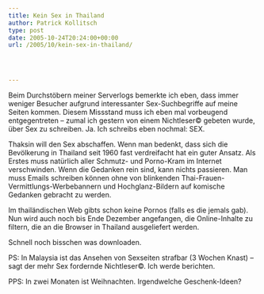 ```yaml
---
title: Kein Sex in Thailand
author: Patrick Kollitsch
type: post
date: 2005-10-24T20:24:00+00:00
url: /2005/10/kein-sex-in-thailand/




---
```

Beim Durchst&ouml;bern meiner Serverlogs bemerkte ich eben, dass immer weniger Besucher aufgrund interessanter Sex-Suchbegriffe auf meine Seiten kommen. Diesem Missstand muss ich eben mal vorbeugend entgegentreten &#8211; zumal ich gestern von einem Nichtleser&copy; gebeten wurde, &uuml;ber Sex zu schreiben. Ja. Ich schreibs eben nochmal: SEX.

Thaksin will den Sex abschaffen. Wenn man bedenkt, dass sich die Bev&ouml;lkerung in Thailand seit 1960 fast verdreifacht hat ein guter Ansatz. Als Erstes muss nat&uuml;rlich aller Schmutz- und Porno-Kram im Internet verschwinden. Wenn die Gedanken rein sind, kann nichts passieren. Man muss Emails schreiben k&ouml;nnen ohne von blinkenden Thai-Frauen-Vermittlungs-Werbebannern und Hochglanz-Bildern auf komische Gedanken gebracht zu werden. 

Im thail&auml;ndischen Web gibts schon keine Pornos (falls es die jemals gab). Nun wird auch noch bis Ende Dezember angefangen, die Online-Inhalte zu filtern, die an die Browser in Thailand ausgeliefert werden.

Schnell noch bisschen was downloaden. 

PS: In Malaysia ist das Ansehen von Sexseiten strafbar (3 Wochen Knast) &#8211; sagt der mehr Sex fordernde Nichtleser&copy;. Ich werde berichten.

PPS: In zwei Monaten ist Weihnachten. Irgendwelche Geschenk-Ideen?